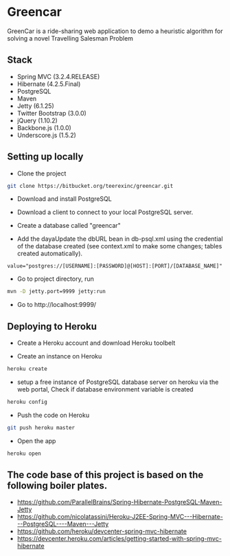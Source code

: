 # Greencar
GreenCar is a ride-sharing web application to demo a heuristic algorithm for solving a novel Travelling Salesman Problem

## Stack
* Spring MVC (3.2.4.RELEASE)
* Hibernate (4.2.5.Final)
* PostgreSQL
* Maven
* Jetty (6.1.25)
* Twitter Bootstrap (3.0.0)
* jQuery (1.10.2)
* Backbone.js (1.0.0)
* Underscore.js (1.5.2)

## Setting up locally

* Clone the project
```sh
git clone https://bitbucket.org/teerexinc/greencar.git
```
* Download and install PostgreSQL

* Download a client to connect to your local PostgreSQL server.

* Create a database called "greencar"

* Add the dayaUpdate the dbURL bean in db-psql.xml using the credential of the database created (see context.xml to make some changes; tables created automatically).
```
value="postgres://[USERNAME]:[PASSWORD]@[HOST]:[PORT]/[DATABASE_NAME]"
```

* Go to project directory, run
```sh
mvn -D jetty.port=9999 jetty:run
```

* Go to http://localhost:9999/

## Deploying to Heroku

* Create a Heroku account and download Heroku toolbelt

*  Create an instance on Heroku
```sh
heroku create
```

* setup a free instance of PostgreSQL database server on heroku via the web portal, Check if database environment variable is created
```sh
heroku config
```

* Push the code on Heroku
```sh
git push heroku master
```

* Open the app
```sh
heroku open
```

## The code base of this project is based on the following boiler plates.
* https://github.com/ParallelBrains/Spring-Hibernate-PostgreSQL-Maven-Jetty
* https://github.com/nicolatassini/Heroku-J2EE-Spring-MVC---Hibernate---PostgreSQL----Maven---Jetty
* https://github.com/heroku/devcenter-spring-mvc-hibernate
* https://devcenter.heroku.com/articles/getting-started-with-spring-mvc-hibernate
